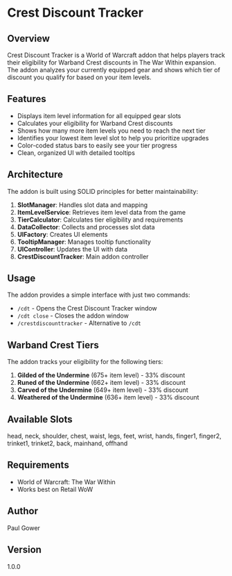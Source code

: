 # Crest Discount Tracker

## Overview
Crest Discount Tracker is a World of Warcraft addon that helps players track their eligibility for Warband Crest discounts in The War Within expansion. The addon analyzes your currently equipped gear and shows which tier of discount you qualify for based on your item levels.

## Features
- Displays item level information for all equipped gear slots
- Calculates your eligibility for Warband Crest discounts
- Shows how many more item levels you need to reach the next tier
- Identifies your lowest item level slot to help you prioritize upgrades
- Color-coded status bars to easily see your tier progress
- Clean, organized UI with detailed tooltips

## Architecture
The addon is built using SOLID principles for better maintainability:

1. **SlotManager**: Handles slot data and mapping
2. **ItemLevelService**: Retrieves item level data from the game
3. **TierCalculator**: Calculates tier eligibility and requirements
4. **DataCollector**: Collects and processes slot data
5. **UIFactory**: Creates UI elements
6. **TooltipManager**: Manages tooltip functionality
7. **UIController**: Updates the UI with data
8. **CrestDiscountTracker**: Main addon controller

## Usage
The addon provides a simple interface with just two commands:

- `/cdt` - Opens the Crest Discount Tracker window
- `/cdt close` - Closes the addon window
- `/crestdiscounttracker` - Alternative to `/cdt`

## Warband Crest Tiers
The addon tracks your eligibility for the following tiers:

1. **Gilded of the Undermine** (675+ item level) - 33% discount
2. **Runed of the Undermine** (662+ item level) - 33% discount
3. **Carved of the Undermine** (649+ item level) - 33% discount
4. **Weathered of the Undermine** (636+ item level) - 33% discount

## Available Slots
head, neck, shoulder, chest, waist, legs, feet, wrist, hands, finger1, finger2, trinket1, trinket2, back, mainhand, offhand

## Requirements
- World of Warcraft: The War Within
- Works best on Retail WoW

## Author
Paul Gower

## Version
1.0.0 